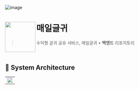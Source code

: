 ![image](https://github.com/user-attachments/assets/52689cab-e2de-4429-931f-f787dd0ff607)

# 매일글귀<img src="https://github.com/user-attachments/assets/08894d8a-7401-4959-86cd-c05888ba74c7" align=left width=100>

> 수익형 글귀 공유 서비스, 매일글귀 • <b>백엔드</b> 리포지토리

<br/>

## 📁 System Architecture
<table>
  <tr>
    <td width="100%" style="background-color: white;"><img src="https://github.com/user-attachments/assets/04ebe955-e8ec-4f24-bdd1-6b992966be68"></td>
  </tr>
</table>

